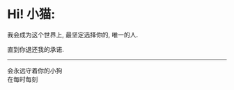 # Hi! 小猫:

我会成为这个世界上, 最坚定选择你的, 唯一的人.   

直到你退还我的承诺. 

<!-- Darling won't you break my heart... -->

--- 
会永远守着你的小狗    
在每时每刻
